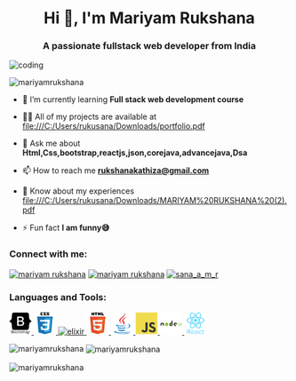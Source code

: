 

<!--
**MariyamRukshana/MariyamRukshana** is a ✨ _special_ ✨ repository because its `README.md` (this file) appears on your GitHub profile.

Here are some ideas to get you started:

- 🔭 I’m currently working on ...
- 🌱 I’m currently learning ...
- 👯 I’m looking to collaborate on ...
- 🤔 I’m looking for help with ...
- 💬 Ask me about ...
- 📫 How to reach me: ...
- 😄 Pronouns: ...
- ⚡ Fun fact: ...
-->
<h1 align="center">Hi 👋, I'm Mariyam Rukshana</h1>
<h3 align="center">A passionate fullstack web developer from India</h3>
<img algin="right" alt="coding" width="400" src=https://tenor.com/view/programming-gif-25868426>
<p align="left"> <img src="https://komarev.com/ghpvc/?username=mariyamrukshana&label=Profile%20views&color=0e75b6&style=flat" alt="mariyamrukshana" /> </p>

- 🌱 I’m currently learning **Full stack web development course**

- 👨‍💻 All of my projects are available at [file:///C:/Users/rukusana/Downloads/portfolio.pdf](file:///C:/Users/rukusana/Downloads/portfolio.pdf)

- 💬 Ask me about **Html,Css,bootstrap,reactjs,json,corejava,advancejava,Dsa**

- 📫 How to reach me **rukshanakathiza@gmail.com**

- 📄 Know about my experiences [file:///C:/Users/rukusana/Downloads/MARIYAM%20RUKSHANA%20(2).pdf](file:///C:/Users/rukusana/Downloads/MARIYAM%20RUKSHANA%20(2).pdf)

- ⚡ Fun fact **I am funny😅**

<h3 align="left">Connect with me:</h3>
<p align="left">
<a href="https://codepen.io/mariyam rukshana" target="blank"><img align="center" src="https://raw.githubusercontent.com/rahuldkjain/github-profile-readme-generator/master/src/images/icons/Social/codepen.svg" alt="mariyam rukshana" height="30" width="40" /></a>
<a href="https://linkedin.com/in/mariyam rukshana" target="blank"><img align="center" src="https://raw.githubusercontent.com/rahuldkjain/github-profile-readme-generator/master/src/images/icons/Social/linked-in-alt.svg" alt="mariyam rukshana" height="30" width="40" /></a>
<a href="https://instagram.com/sana_a_m_r" target="blank"><img align="center" src="https://raw.githubusercontent.com/rahuldkjain/github-profile-readme-generator/master/src/images/icons/Social/instagram.svg" alt="sana_a_m_r" height="30" width="40" /></a>
</p>

<h3 align="left">Languages and Tools:</h3>
<p align="left"> <a href="https://getbootstrap.com" target="_blank" rel="noreferrer"> <img src="https://raw.githubusercontent.com/devicons/devicon/master/icons/bootstrap/bootstrap-plain-wordmark.svg" alt="bootstrap" width="40" height="40"/> </a> <a href="https://www.w3schools.com/css/" target="_blank" rel="noreferrer"> <img src="https://raw.githubusercontent.com/devicons/devicon/master/icons/css3/css3-original-wordmark.svg" alt="css3" width="40" height="40"/> </a> <a href="https://elixir-lang.org" target="_blank" rel="noreferrer"> <img src="https://www.vectorlogo.zone/logos/elixir-lang/elixir-lang-icon.svg" alt="elixir" width="40" height="40"/> </a> <a href="https://www.w3.org/html/" target="_blank" rel="noreferrer"> <img src="https://raw.githubusercontent.com/devicons/devicon/master/icons/html5/html5-original-wordmark.svg" alt="html5" width="40" height="40"/> </a> <a href="https://www.java.com" target="_blank" rel="noreferrer"> <img src="https://raw.githubusercontent.com/devicons/devicon/master/icons/java/java-original.svg" alt="java" width="40" height="40"/> </a> <a href="https://developer.mozilla.org/en-US/docs/Web/JavaScript" target="_blank" rel="noreferrer"> <img src="https://raw.githubusercontent.com/devicons/devicon/master/icons/javascript/javascript-original.svg" alt="javascript" width="40" height="40"/> </a> <a href="https://nodejs.org" target="_blank" rel="noreferrer"> <img src="https://raw.githubusercontent.com/devicons/devicon/master/icons/nodejs/nodejs-original-wordmark.svg" alt="nodejs" width="40" height="40"/> </a> <a href="https://reactjs.org/" target="_blank" rel="noreferrer"> <img src="https://raw.githubusercontent.com/devicons/devicon/master/icons/react/react-original-wordmark.svg" alt="react" width="40" height="40"/> </a> </p>

<p><img align="left" src="https://github-readme-stats.vercel.app/api/top-langs?username=mariyamrukshana&show_icons=true&locale=en&layout=compact" alt="mariyamrukshana" /></p>

<p>&nbsp;<img align="center" src="https://github-readme-stats.vercel.app/api?username=mariyamrukshana&show_icons=true&locale=en" alt="mariyamrukshana" /></p>

<p><img align="center" src="https://github-readme-streak-stats.herokuapp.com/?user=mariyamrukshana&" alt="mariyamrukshana" /></p>
